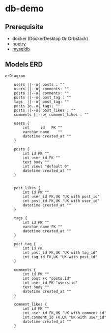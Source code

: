 # db-demo

## Prerequisite

- docker (DockerDesktop Or Orbstack)
- [poetry](https://python-poetry.org/docs/#installation)
- [mysqldb](https://github.com/PyMySQL/mysqlclient/blob/main/README.md)

## Models ERD

```mermaid
erDiagram

    users ||--o{ posts : ""
    users ||--o{ comments: ""
    posts ||--o{ comments: ""
    posts ||--o{ post_tag : ""
    tags  ||--o{ post_tag: ""
    posts }o..o{ tags: ""
    posts ||--o{ post_likes : ""
    comments ||--o{ comment_likes : ""

    users {
        int     id   PK ""
        varchar name    ""
        datetime created_at ""
    }

    posts {
        int id PK ""
        int user_id FK ""
        text body ""
        int views "default 0"
        datetime created_at ""
    }


    post_likes {
        int id PK ""
        int user_id FK,UK "UK with post_id"
        int post_id FK,UK "UK with user_id"
        datetime created_at ""
    }

    tags {
        int id PK ""
        varchar name FK ""
        datetime created_at ""
    }

    post_tag {
        int id PK
        int post_id FK,UK "UK with tag_id"
        int tag_id FK,UK "UK with post_id"
    }

    comments {
        int id PK ""
        int post FK "posts.id"
        int user_id FK "users.id"
        text body ""
        datetime created_at ""
    }

    comment_likes {
        int id PK ""
        int user_id FK,UK "UK with comment_id"
        int comment_id FK,UK "UK with user_id"
        datetime created_at ""
    }
```
